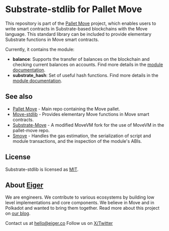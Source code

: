 # Substrate-stdlib for Pallet Move

This repository is part of the [Pallet Move](https://github.com/eigerco/pallet-move) project, which enables users to write smart contracts in Substrate-based blockchains with the Move language.
This standard library can be included to provide elementary Substrate functions in Move smart contracts.

Currently, it contains the module:
- __balance__: Supports the transfer of balances on the blockchain and checking current balances on accounts. Find more details in the [module documentation](doc/balance.md).
- **substrate_hash**: Set of useful hash functions. Find more details in the [module documentation](doc/substrate_hash.md).

## See also

- [Pallet Move](https://github.com/eigerco/pallet-move) - Main repo containing the Move pallet.
- [Move-stdlib](https://github.com/eigerco/move-stdlib) - Provides elementary Move functions in Move smart contracts. 
- [Substrate-Move](https://github.com/eigerco/substrate-move) - A modified MoveVM fork for the use of MoveVM in the pallet-move repo.
- [Smove](https://github.com/eigerco/smove) - Handles the gas estimation, the serialization of script and module transactions, and the inspection of the module's ABIs.

## License

Substrate-stdlib is licensed as [MIT](LICENSE).

## About [Eiger](https://www.eiger.co)

We are engineers. We contribute to various ecosystems by building low level implementations and core components. We believe in Move and in Polkadot and wanted to bring them together. Read more about this project on [our blog](https://www.eiger.co/blog/eiger-brings-move-to-polkadot).

Contact us at hello@eiger.co
Follow us on [X/Twitter](https://x.com/eiger_co)
